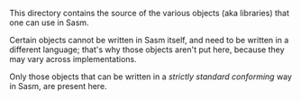 This directory contains the source of the various objects (aka libraries) that one can use in Sasm.

Certain objects cannot be written in Sasm itself, and need to be written in a different language; that's why those objects aren't put here, because they may vary across implementations.

Only those objects that can be written in a *strictly standard conforming* way in Sasm, are present here.
